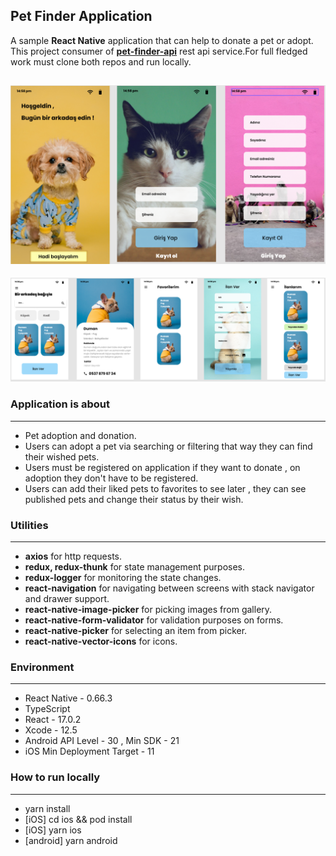 ## Pet Finder Application

A sample **React Native** application that can help to donate a pet or adopt.
This project consumer of [**pet-finder-api**](https://github.com/tarkcelk/pet-finder-api) rest api service.For full fledged work must clone both repos and run locally.

![app-desing-1](https://raw.githubusercontent.com/tarkcelk/pet-finder/master/src/assets/overview/sample-1.PNG)
---
![app-desing-1](https://raw.githubusercontent.com/tarkcelk/pet-finder/master/src/assets/overview/sample-2.PNG)

### Application is about
---
- Pet adoption and donation.
- Users can adopt a pet via searching or filtering that way they can find their wished pets. 
- Users must be registered on application if they want to donate , on adoption they don't have to be registered.
- Users can add their liked pets to favorites to see later , they can see published pets and change their status by their wish.


### Utilities
---
- **axios** for http requests.
- **redux, redux-thunk**  for state management purposes.
- **redux-logger**  for monitoring the state changes.
- **react-navigation** for navigating between screens with stack navigator and drawer support.
- **react-native-image-picker** for picking images from gallery.
- **react-native-form-validator** for validation purposes on forms.
- **react-native-picker** for selecting an item from picker.
- **react-native-vector-icons** for icons.

### Environment
---
- React Native - 0.66.3
- TypeScript
- React - 17.0.2
- Xcode - 12.5
- Android API Level - 30 , Min SDK - 21
- iOS Min Deployment Target - 11 

### How to run locally
---
- yarn install
- [iOS] cd ios && pod install
- [iOS] yarn ios
- [android] yarn android

